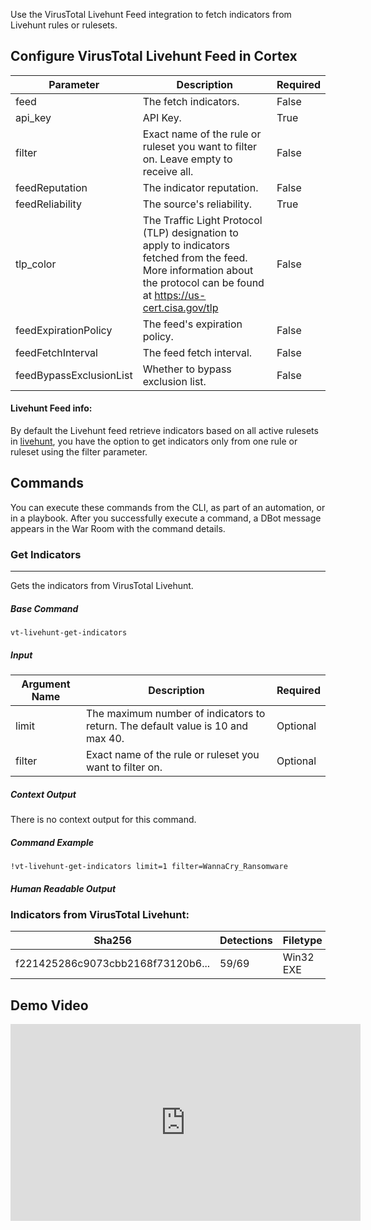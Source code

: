 Use the VirusTotal Livehunt Feed integration to fetch indicators from Livehunt rules or rulesets.

## Configure VirusTotal Livehunt Feed in Cortex


| **Parameter** | **Description** | **Required** |
| --- | --- | --- |
| feed | The fetch indicators. | False |
| api_key | API Key. | True |
| filter | Exact name of the rule or ruleset you want to filter on. Leave empty to receive all. | False |
| feedReputation | The indicator reputation. | False |
| feedReliability | The source's reliability. | True |
| tlp_color | The Traffic Light Protocol (TLP) designation to apply to indicators fetched from the feed. More information about the protocol can be found at https://us-cert.cisa.gov/tlp | False |
| feedExpirationPolicy | The feed's expiration policy. | False |
| feedFetchInterval | The feed fetch interval. | False |
| feedBypassExclusionList | Whether to bypass exclusion list. | False |


#### Livehunt Feed info:

By default the Livehunt feed retrieve indicators based on all active rulesets in [livehunt](https://www.virustotal.com/gui/hunting/notifications), you have the option to get indicators only from one rule or ruleset using the filter parameter.


## Commands

You can execute these commands from the CLI, as part of an automation, or in a playbook.
After you successfully execute a command, a DBot message appears in the War Room with the command details.

### Get Indicators

***
Gets the indicators from VirusTotal Livehunt.

##### Base Command

`vt-livehunt-get-indicators`

##### Input

| **Argument Name** | **Description** | **Required** |
| --- | --- | --- |
| limit | The maximum number of indicators to return. The default value is 10 and max 40. | Optional |
| filter | Exact name of the rule or ruleset you want to filter on. | Optional |


##### Context Output

There is no context output for this command.

##### Command Example

```!vt-livehunt-get-indicators limit=1 filter=WannaCry_Ransomware```


##### Human Readable Output

### Indicators from VirusTotal Livehunt:

| Sha256 | Detections |Filetype | Rulesetname | Rulename |
|---|---|---|---|---|
f221425286c9073cbb2168f73120b6...|59/69|Win32 EXE|Wannacry Ransomware|WannaCry_Ransomware_Gen|


## Demo Video

<iframe width="560" height="315" src="https://www.youtube.com/watch?v=Qv89-iS9HVY" frameborder="0"
allow="accelerometer; autoplay; encrypted-media; gyroscope; picture-in-picture"
allowfullscreen="true"></iframe>